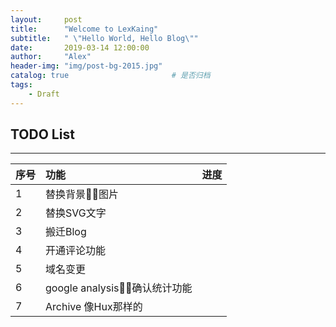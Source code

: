 ```yaml
---
layout:     post
title:      "Welcome to LexKaing"
subtitle:   " \"Hello World, Hello Blog\""
date:       2019-03-14 12:00:00
author:     "Alex"
header-img: "img/post-bg-2015.jpg"
catalog: true                       # 是否归档
tags:
    - Draft
---
```


## TODO List

----------------

序号|功能|进度
---|:---|:--
1|替换背景图片|
2|替换SVG文字|
3|搬迁Blog|
4|开通评论功能|
5|域名变更|
6|google analysis，确认统计功能|
7|Archive 像Hux那样的|

